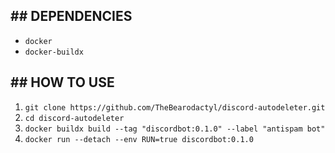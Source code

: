 ## ## DEPENDENCIES ##
- `docker`
- `docker-buildx`

## ## HOW TO USE ##

1. `git clone https://github.com/TheBearodactyl/discord-autodeleter.git`
2. `cd discord-autodeleter`
3. `docker buildx build --tag "discordbot:0.1.0" --label "antispam bot"`
4. `docker run --detach --env RUN=true discordbot:0.1.0`
